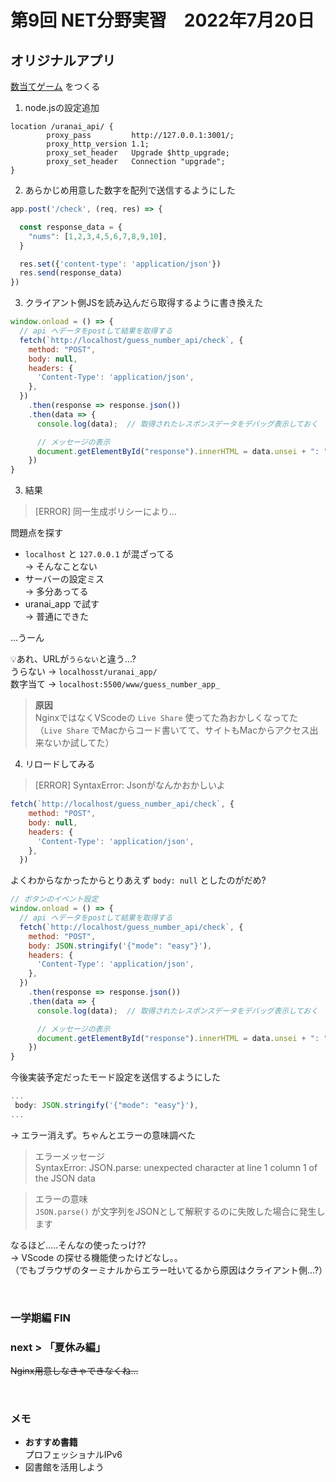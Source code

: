 # 第9回 NET分野実習　2022年7月20日

## オリジナルアプリ
[数当てゲーム](../2022-06-15/memo.md) をつくる

1. node.jsの設定追加
```text
location /uranai_api/ {
        proxy_pass         http://127.0.0.1:3001/;
        proxy_http_version 1.1;
        proxy_set_header   Upgrade $http_upgrade;
        proxy_set_header   Connection "upgrade";
}
```

2. あらかじめ用意した数字を配列で送信するようにした
```JavaScript
app.post('/check', (req, res) => {

  const response_data = {
    "nums": [1,2,3,4,5,6,7,8,9,10],
  }

  res.set({'content-type': 'application/json'})
  res.send(response_data)
})
```

3. クライアント側JSを読み込んだら取得するように書き換えた
```JavaScript
window.onload = () => {
  // api へデータをpostして結果を取得する
  fetch(`http://localhost/guess_number_api/check`, {
    method: "POST",
    body: null,
    headers: {
      'Content-Type': 'application/json',
    },
  })
    .then(response => response.json())
    .then(data => {
      console.log(data);  // 取得されたレスポンスデータをデバッグ表示しておく

      // メッセージの表示
      document.getElementById("response").innerHTML = data.unsei + ": " + data.message
    })
}
```

3. 結果
> [ERROR] 同一生成ポリシーにより...

問題点を探す
* `localhost` と `127.0.0.1` が混ざってる  
-> そんなことない
* サーバーの設定ミス  
-> 多分あってる
* uranai_app で試す  
-> 普通にできた  

...うーん

💡あれ、URLが`うらない`と違う...?  
うらない -> `localhosst/uranai_app/`  
数字当て -> `localhost:5500/www/guess_number_app_`  

> **原因**  
> NginxではなくVScodeの `Live Share` 使ってた為おかしくなってた  
> （`Live Share` でMacからコード書いてて、サイトもMacからアクセス出来ないか試してた）  

4. リロードしてみる
> [ERROR] SyntaxError: Jsonがなんかおかしいよ
```JavaScript
fetch(`http://localhost/guess_number_api/check`, {
    method: "POST",
    body: null,
    headers: {
      'Content-Type': 'application/json',
    },
  })
```
よくわからなかったからとりあえず `body: null` としたのがだめ?

```JavaScript
// ボタンのイベント設定
window.onload = () => {
  // api へデータをpostして結果を取得する
  fetch(`http://localhost/guess_number_api/check`, {
    method: "POST",
    body: JSON.stringify('{"mode": "easy"}'),
    headers: {
      'Content-Type': 'application/json',
    },
  })
    .then(response => response.json())
    .then(data => {
      console.log(data);  // 取得されたレスポンスデータをデバッグ表示しておく

      // メッセージの表示
      document.getElementById("response").innerHTML = data.unsei + ": " + data.message
    })
}
```
今後実装予定だったモード設定を送信するようにした
```JavaScript
...
 body: JSON.stringify('{"mode": "easy"}'),
...
```
-> エラー消えず。ちゃんとエラーの意味調べた

> エラーメッセージ  
> SyntaxError: JSON.parse: unexpected character at line 1 column 1 of the JSON data

> エラーの意味  
> `JSON.parse()` が文字列をJSONとして解釈するのに失敗した場合に発生します

なるほど.....そんなの使ったっけ??  
-> VScode の探せる機能使ったけどなし。。  
（でもブラウザのターミナルからエラー吐いてるから原因はクライアント側...?）

<br>

### 一学期編 FIN

### next > 「夏休み編」
~~Nginx用意しなきゃできなくね...~~

<br>


###  メモ
* **おすすめ書籍**  
プロフェッショナルIPv6
* 図書館を活用しよう